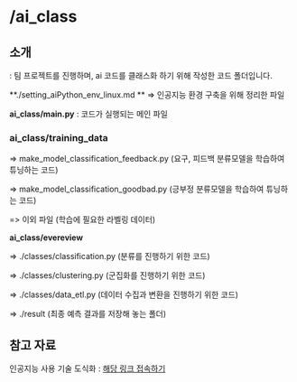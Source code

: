 # /ai_class 



## 소개

: 팀 프로젝트를 진행하며, ai 코드를 클래스화 하기 위해 작성한 코드 폴더입니다.



**./setting_aiPython_env_linux.md ** => 인공지능 환경 구축을 위해 정리한 파일  



**ai_class/main.py** : 코드가 실행되는 메인 파일  



### ai_class/training_data

=> make_model_classification_feedback.py (요구, 피드백 분류모델을 학습하여 튜닝하는 코드)

=> make_model_classification_goodbad.py (긍부정 분류모델을 학습하여 튜닝하는 코드)

=> 이외 파일 (학습에 필요한 라벨링 데이터)  



**ai_class/evereview**

=> ./classes/classification.py (분류를 진행하기 위한 코드)

=> ./classes/clustering.py (군집화를 진행하기 위한 코드)

=> ./classes/data_etl.py (데이터 수집과 변환을 진행하기 위한 코드)

=> ./result (최종 예측 결과를 저장해 놓는 폴더)



## 참고 자료

인공지능 사용 기술 도식화 : [해당 링크 접속하기](https://bit.ly/3IbUKDE)

